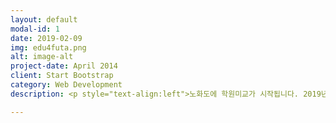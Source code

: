 ```yaml
---
layout: default
modal-id: 1
date: 2019-02-09
img: edu4futa.png
alt: image-alt
project-date: April 2014
client: Start Bootstrap
category: Web Development
description: <p style="text-align:left">노화도에 학원미교가 시작됩니다. 2019년 3월에 개강하는 학원 설명회에 초대합니다. <br>수학 : 2019.02.21.목.PM7. 노화청소년문화의집 <br>코딩 : 2019.02.26.화.PM7. 노화청소년문화의집 <br>자세한 내용은 밴드의 공지사항을 참고해 주세요. <br><a href="https://sellfy.com/p/8Q9P/jV3VZ/">[학원 미교 설명회 LINK]</a> <br></p>

---
```

